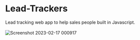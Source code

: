 # Lead-Trackers
Lead tracking web app to help sales people built in Javascript.
<br>
<br>
![Screenshot 2023-02-17 000917](https://user-images.githubusercontent.com/32764779/219426149-bd3501ec-71f4-493a-9a34-22cfa88e6414.png)
